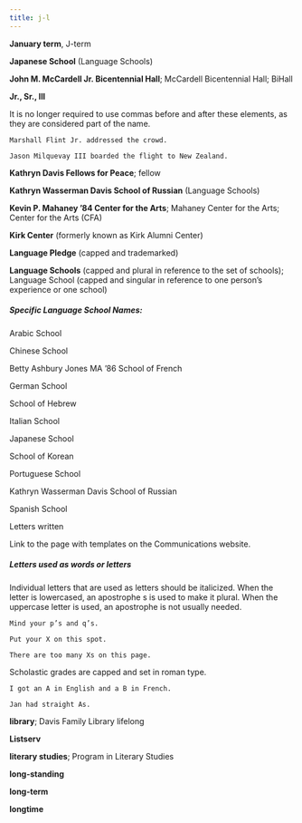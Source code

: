 ```yaml
---
title: j-l
---
```


**January term**, J-term

**Japanese School** (Language Schools)

**John M. McCardell Jr. Bicentennial Hall**; McCardell Bicentennial Hall; BiHall

**Jr., Sr., III**

It is no longer required to use commas before and after these elements, as they are considered part of the name.

`Marshall Flint Jr. addressed the crowd.`

`Jason Milquevay III boarded the flight to New Zealand.`


**Kathryn Davis Fellows for Peace**; fellow

**Kathryn Wasserman Davis School of Russian** (Language Schools)

**Kevin P. Mahaney ’84 Center for the Arts**; Mahaney Center for the Arts; Center for the Arts (CFA)

**Kirk Center** (formerly known as Kirk Alumni Center)

**Language Pledge** (capped and trademarked)

**Language Schools** (capped and plural in reference to the set of schools); Language School (capped and singular in reference to one person’s experience or one school)

##### Specific Language School Names:

Arabic School

Chinese School

Betty Ashbury Jones MA ’86 School of French

German School

School of Hebrew

Italian School

Japanese School

School of Korean

Portuguese School

Kathryn Wasserman Davis School of Russian

Spanish School

Letters written

Link to the page with templates on the Communications website.

##### Letters used as words or letters

Individual letters that are used as letters should be italicized. When the letter is lowercased, an apostrophe s is used to make it plural. When the uppercase letter is used, an apostrophe is not usually needed.

`Mind your p’s and q’s.`

`Put your X on this spot.`

`There are too many Xs on this page.`

Scholastic grades are capped and set in roman type.

`I got an A in English and a B in French.`

`Jan had straight As.`

**library**; Davis Family Library lifelong

**Listserv**

**literary studies**; Program in Literary Studies

**long-standing**

**long-term**

**longtime**
